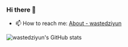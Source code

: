 ### Hi there 👋

<!--
**wastedziyun/wastedziyun** is a ✨ _special_ ✨ repository because its `README.md` (this file) appears on your GitHub profile.

Here are some ideas to get you started:-->

<!-- - 🔭 I’m currently working on ...
🌱 I’m currently learning ...
👯 I’m looking to collaborate on ...
- 🤔 I’m looking for help with ...
- 💬 Ask me about ...-->
- 📫 How to reach me: [About - wastedziyun](https://wastedziyun.github.io/wastedziyun.eu.org/about.html)  
  
![wastedziyun's GitHub stats](https://github-readme-stats.vercel.app/api/?username=wastedziyun&theme=dark)
<!-- - 😄 Pronouns: ...
- ⚡ Fun fact: ...
-->
